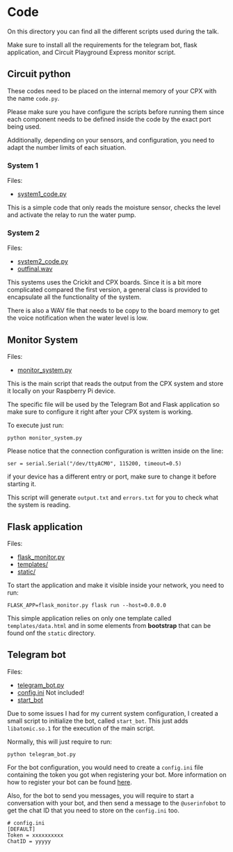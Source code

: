 # Code

On this directory you can find all the different scripts used
during the talk.

Make sure to install all the requirements for the telegram bot,
flask application, and Circuit Playground Express monitor script.

## Circuit python

These codes need to be placed on the internal memory of your CPX
with the name `code.py`.

Please make sure you have configure the scripts before running them
since each component needs to be defined inside the code by the exact
port being used.

Additionally, depending on your sensors, and configuration,
you need to adapt the number limits of each situation.

### System 1

Files:
 * [system1_code.py](system1_code.py)

This is a simple code that only reads the moisture sensor,
checks the level and activate the relay to run the water pump.

### System 2

Files:
 * [system2_code.py](system2_code.py)
 * [outfinal.wav](outfinal.wav)

This systems uses the Crickit and CPX boards.
Since it is a bit more complicated compared the first version,
a general class is provided to encapsulate all the functionality
of the system.

There is also a WAV file that needs to be copy to the board memory
to get the voice notification when the water level is low.


## Monitor System

Files:
 * [monitor_system.py](monitor_system.py)

This is the main script that reads the output from the CPX system
and store it locally on your Raspberry Pi device.

The specific file will be used by the Telegram Bot and Flask application
so make sure to configure it right after your CPX system is working.

To execute just run:

```
python monitor_system.py
```

Please notice that the connection configuration is written inside
on the line:

```
ser = serial.Serial("/dev/ttyACM0", 115200, timeout=0.5)
```

if your device has a different entry or port, make sure to change it
before starting it.

This script will generate `output.txt` and `errors.txt`
for you to check what the system is reading.

## Flask application

Files:
 * [flask_monitor.py](flask_monitor.py)
 * [templates/](templates/)
 * [static/](static/)

To start the application and make it visible inside your network,
you need to run:

```
FLASK_APP=flask_monitor.py flask run --host=0.0.0.0
```

This simple application relies on only one template called `templates/data.html`
and in some elements from **bootstrap** that can be found onf the `static`
directory.

## Telegram bot

Files:
 * [telegram_bot.py](telegram_bot.py)
 * [config.ini](#) Not included!
 * [start_bot](start_bot)


Due to some issues I had for my current system configuration,
I created a small script to initialize the bot, called `start_bot`.
This just adds `libatomic.so.1` for the execution of the main script.

Normally, this will just require to run:

```
python telegram_bot.py
```

For the bot configuration, you would need to create a `config.ini`
file containing the token you got when registering your bot.
More information on how to register your bot can be found
[here](https://core.telegram.org/bots).

Also, for the bot to send you messages, you will require to start
a conversation with your bot, and then send a message to the
`@userinfobot` to get the chat ID that you need to store on the `config.ini`
too.

```
# config.ini
[DEFAULT]
Token = xxxxxxxxxx
ChatID = yyyyy
```
